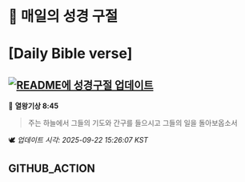 # 🙏 매일의 성경 구절
# [Daily Bible verse]
## [![README에 성경구절 업데이트](https://github.com/DONGSUKA/first_test/actions/workflows/update-readme-bible.yml/badge.svg)](https://github.com/DONGSUKA/first_test/actions/workflows/update-readme-bible.yml)
<!-- START_BIBLE_VERSE -->
📖 **열왕기상 8:45**
> 주는 하늘에서 그들의 기도와 간구를 들으시고 그들의 일을 돌아보옵소서

🕊️ _업데이트 시각: 2025-09-22 15:26:07 KST_
  <!-- END_BIBLE_VERSE -->
## GITHUB_ACTION
